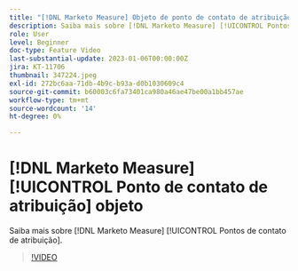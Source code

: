 ```yaml
---
title: "[!DNL Marketo Measure] Objeto de ponto de contato de atribuição"
description: Saiba mais sobre [!DNL Marketo Measure] [!UICONTROL Pontos de contato de atribuição].
role: User
level: Beginner
doc-type: Feature Video
last-substantial-update: 2023-01-06T00:00:00Z
jira: KT-11706
thumbnail: 347224.jpeg
exl-id: 272bc6aa-71db-4b9c-b93a-d0b1030609c4
source-git-commit: b60003c6fa73401ca980a46ae47be00a1bb457ae
workflow-type: tm+mt
source-wordcount: '14'
ht-degree: 0%

---
```


# [!DNL Marketo Measure] [!UICONTROL Ponto de contato de atribuição] objeto

Saiba mais sobre [!DNL Marketo Measure] [!UICONTROL Pontos de contato de atribuição].

>[!VIDEO](https://video.tv.adobe.com/v/347224/?quality=12&learn=on)
